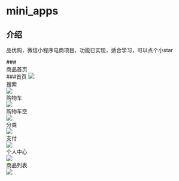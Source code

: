 <div>
  <h1>mini_apps</h1>
    <h2>介绍</h2>
  <p>品优购，微信小程序电商项目，功能已实现，适合学习，可以点个小star</p>
</div>
  ###<div>商品首页</div>
  ###首页
  <img src='https://ae01.alicdn.com/kf/U16e0c95a9f1f4699ae7566a7e9aed1857.jpg'/>
  <div>搜索</div>
  <img src='https://ae01.alicdn.com/kf/Ua1890071ac0446a2b87059930574faa7g.jpg'/>
  <div>购物车</div>
  <img src='https://ae01.alicdn.com/kf/Ub5ed72d9750347ad8ea4d5b4f1529103q.jpg'/>
  <div>购物车空</div>
  <img src='https://ae01.alicdn.com/kf/Uf6648bcbf7c54e33abf701b641879b87r.jpg'/>
  <div>分类</div>
  <img src='https://ae01.alicdn.com/kf/U17307e7c84944a3d941ebeefe80bf06aH.jpg'/>
  <div>支付</div>
  <img src='https://ae01.alicdn.com/kf/Ud10b79552a234f48a647f18051b40134b.jpg'/>
  <div>个人中心</div>
  <img src='https://ae01.alicdn.com/kf/U8f179192704149288a1a2d0ae451fdf7e.jpg'/>
  <div>商品列表</div>
  <img src='https://ae01.alicdn.com/kf/U8fa4b39ffa1a4d45a4be7b478815ef47G.jpg'/>
  
 
